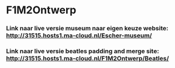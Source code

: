 # F1M2Ontwerp
### Link naar live versie museum naar eigen keuze website: http://31515.hosts1.ma-cloud.nl/Escher-museum/
### Link naar live versie beatles padding and merge site: http://31515.hosts1.ma-cloud.nl/F1M2Ontwerp/Beatles/
